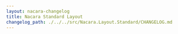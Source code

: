 ```yaml
---
layout: nacara-changelog
title: Nacara Standard Layout
changelog_path: ./../../src/Nacara.Layout.Standard/CHANGELOG.md
---
```

